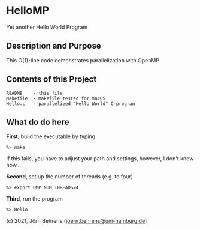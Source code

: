 # HelloMP

Yet another Hello World Program

## Description and Purpose

This O(1)-line code demonstrates parallelization with OpenMP

## Contents of this Project

```
README    - this file
Makefile  - Makefile tested for macOS
Hello.c   - parallelized "Hello World" C-program
```

## What do do here

**First**, build the executable by typing

```
%> make
```

If this fails, you have to adjust your path and settings, however,
I don't know how...

**Second**, set up the number of threads (e.g. to four)

```
%> export OMP_NUM_THREADS=4
```

**Third**, run the program

```
%> Hello
```

(c) 2021, Jörn Behrens (joern.behrens@uni-hamburg.de)
